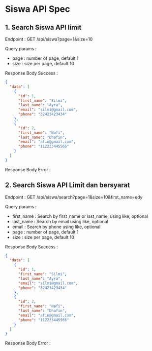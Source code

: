 # Siswa API Spec

## 1. Search Siswa API limit

Endpoint : GET /api/siswa?page=1&size=10

Query params :

- page : number of page, default 1
- size : size per page, default 10

Response Body Success :

```json
{
  "data": [
    {
      "id": 1,
      "first_name": "Silmi",
      "last_name": "Ayra",
      "email": "silmi@gmail.com",
      "phone": "32423423434"
    },
    {
      "id": 2,
      "first_name": "Nafi",
      "last_name": "Dhafin",
      "email": "afin@gmail.com",
      "phone": "112233445566"
    }
  ]
}
```

Response Body Error :

## 2. Search Siswa API Limit dan bersyarat

Endpoint : GET /api/siswa/search?page=1&size=10&first_name=edy

Query params :

- first_name : Search by first_name or last_name, using like, optional
- last_name : Search by email using like, optional
- email : Search by phone using like, optional
- page : number of page, default 1
- size : size per page, default 10

Response Body Success :

```json
{
  "data": [
    {
      "id": 1,
      "first_name": "Silmi",
      "last_name": "Ayra",
      "email": "silmi@gmail.com",
      "phone": "32423423434"
    },
    {
      "id": 2,
      "first_name": "Nafi",
      "last_name": "Dhafin",
      "email": "afin@gmail.com",
      "phone": "112233445566"
    }
  ]
}
```

Response Body Error :
